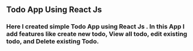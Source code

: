 
## Todo App Using React Js
### Here I created simple Todo App using React Js . In this App I add features like create new todo, View all todo, edit existing todo, and Delete existing Todo.
